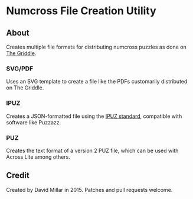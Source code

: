 # Numcross File Creation Utility

## About

Creates multiple file formats for distributing numcross puzzles as done on [The Griddle](http://thegriddle.net).

### SVG/PDF

Uses an SVG template to create a file like the PDFs customarily distributed on The Griddle.

### IPUZ

Creates a JSON-formatted file using the [IPUZ standard](http://ipuz.org), compatible with software like Puzzazz.

### PUZ

Creates the text format of a version 2 PUZ file, which can be used with Across Lite among others.

## Credit

Created by David Millar in 2015. Patches and pull requests welcome.